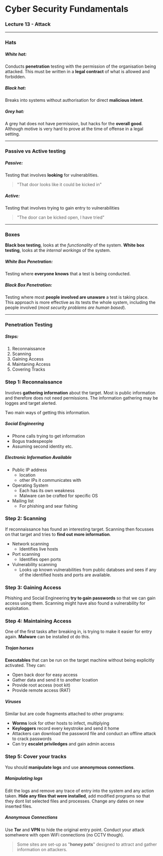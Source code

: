 # Cyber Security Fundamentals
### Lecture 13 - Attack
---

### Hats
##### White hat:
Conducts **penetration** testing with the permission of the organisation being attacked. This must be written in a **legal contract** of what is allowed and forbidden. 

##### Black hat:
Breaks into systems without authorisation for direct **malicious intent**.

##### Grey hat:
A grey hat does not have permission, but hacks for the **overall good**. Although motive is very hard to prove at the time of offense in a legal setting. 

---

### Passive vs Active testing

##### Passive:
Testing that involves **looking** for vulnerablities.
> "That door looks like it could be kicked in"

##### Active:
Testing that involves trying to gain entry to vulnerabilities
> "The door can be kicked open, I have tried"

----

### Boxes

**Black box testing**, looks at the *functionality* of the system. **White box testing**, looks at the *internal workings* of the system.

##### White Box Penetration:
Testing where **everyone knows** that a test is being conducted.

##### Black Box Penetration:
Testing where most **people involved are unaware** a test is taking place. This approach is more effective as its tests the whole system, including the people involved (*most security problems are human based*).

---

### Penetration Testing

##### Steps:
1. Reconnaissance
2. Scanning
3. Gaining Access
4. Maintaning Access
5. Covering Tracks

### Step 1: Reconnaissance 

Involves **gathering information** about the target. Most is public information and therefore does not need permissions. The information gathering may be logges and target alerted. 

Two main ways of getting this information.

##### Social Engineering
- Phone calls trying to get information
- Bogus tradespeople
- Assuming second identity etc.

##### Electronic Information Available
- Public IP address
    - location
    - other IPs it communicates with
- Operating System
    - Each has its own weakness
    - Malware can be crafted for specific OS
- Mailing list 
    - For phishing and sear fishing

### Step 2: Scanning

If reconnaissance has found an interesting target. Scanning then focusses on that target and tries to **find out more information**. 

- Network scanning
    - Identifies live hosts
- Port scanning
    - Identifies open ports
- Vulnerability scanning
    - Looks up known vulnerabilities from public databses and sees if any of the identified hosts and ports are available.

### Step 3: Gaining Access

Phishing and Social Engineering **try to gain passwords** so that we can gain access using them. Scanning might have also found a vulnerability for exploitation. 

### Step 4: Maintaining Access
One of the first tasks after breaking in, is trying to make it easier for entry again. **Malware** can be installed ot do this.

##### Trojan horses
**Executables** that can be run on the target machine without being explicitly activated. 
They can:
- Open back door for easy access
- Gather data and send it to another lcoation
- Provide root access (root kit)
- Provide remote access (RAT)

##### Viruses
Similar but are code fragments attached to other programs:
- **Worms** look for other hosts to infect, multiplying
- **Keyloggers** record every keystroke and send it home
- Attackers can download the password file and conduct an offline attack to crack passwords
- Can try **escalet priviledges** and gain admin access

### Step 5: Cover your tracks

You should **manipulate logs** and use **annonymous connections**. 

##### Manipulating logs
Edit the logs and remove any trace of entry into the system and any action taken. **Hide any files that were installed**, add modified programs so that they dont list selected files and processes. Change any dates on new inserted files. 

##### Anonymous Connections
Use **Tor** and **VPN** to hide the original entry point. Conduct your attack somehwere with open WiFi connections (no CCTV though).
> Some sites are set-up as "**honey pots**" designed to attract and gather information on attackers.

